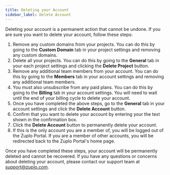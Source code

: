 ```yaml
---
title: Deleting your Account
sidebar_label: Delete Account
---
```


Deleting your account is a permanent action that cannot be undone. If you are
sure you want to delete your account, follow these steps:

<Stepper>

1. Remove any custom domains from your projects. You can do this by going to the
   **Custom Domain** tab in your project settings and removing any custom
   domains.
1. Delete all your projects. You can do this by going to the **General** tab in
   your each project settings and clicking the **Delete Project** button.
1. Remove any additional team members from your account. You can do this by
   going to the **Members** tab in your account settings and removing any
   additional team members.
1. You must also unsubscribe from any paid plans. You can do this by going to
   the **Billing** tab in your account settings. You will need to wait until the
   end of your billing cycle to delete your account.
1. Once you have completed the above steps, go to the **General** tab in your
   account settings and click the **Delete Account** button.
1. Confirm that you want to delete your account by entering your the text shown
   in the confirmation box.
1. Click the **Delete Account** button to permanently delete your account.
1. If this is the only account you are a member of, you will be logged out of
   the Zuplo Portal. If you are a member of other accounts, you will be
   redirected back to the Zuplo Portal's home page.

</Stepper>

Once you have completed these steps, your account will be permanently deleted
and cannot be recovered. If you have any questions or concerns about deleting
your account, please contact our support team at
[support@zuplo.com](mailto:support@zuplo.com).
